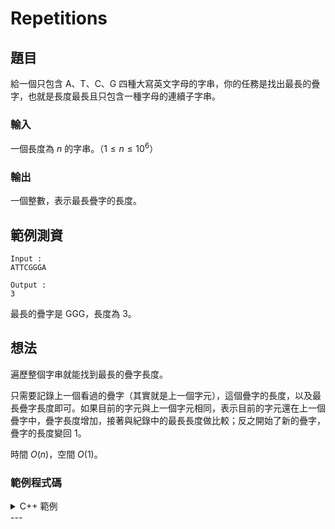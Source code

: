 Repetitions
===

題目
---
給一個只包含 A、T、C、G 四種大寫英文字母的字串，你的任務是找出最長的疊字，也就是長度最長且只包含一種字母的連續子字串。

### 輸入
一個長度為 $n$ 的字串。（$1 \le n \le 10^6$）

### 輸出
一個整數，表示最長疊字的長度。

範例測資
---
```
Input :
ATTCGGGA

Output :
3
```
最長的疊字是 GGG，長度為 3。

想法
---
遍歷整個字串就能找到最長的疊字長度。

只需要記錄上一個看過的疊字（其實就是上一個字元），這個疊字的長度，以及最長疊字長度即可。如果目前的字元與上一個字元相同，表示目前的字元還在上一個疊字中，疊字長度增加，接著與紀錄中的最長長度做比較；反之開始了新的疊字，疊字的長度變回 $1$。

時間 $O(n)$，空間 $O(1)$。

### 範例程式碼
<details>
<summary>C++ 範例 </summary>
    ```cpp
    #include <bits/stdc++.h>
    using namespace std;

    int main() {
        char now;
        char pre = 'X';
        int cnt = 1, ans = 1;
        while (cin >> now) {
            if (now == pre) {
                ++cnt;
                if (cnt > ans) {
                    ans = cnt;
                }
            } else {
                cnt = 1;
                pre = now;
            }
        }
        cout << ans;    
    }
    ```
</details>
---
